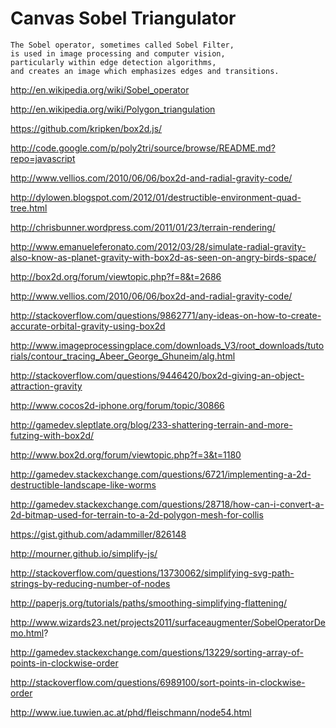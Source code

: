 # Canvas Sobel Triangulator

    The Sobel operator, sometimes called Sobel Filter,
    is used in image processing and computer vision,
    particularly within edge detection algorithms,
    and creates an image which emphasizes edges and transitions.

http://en.wikipedia.org/wiki/Sobel_operator

http://en.wikipedia.org/wiki/Polygon_triangulation

https://github.com/kripken/box2d.js/

http://code.google.com/p/poly2tri/source/browse/README.md?repo=javascript

http://www.vellios.com/2010/06/06/box2d-and-radial-gravity-code/

http://dylowen.blogspot.com/2012/01/destructible-environment-quad-tree.html

http://chrisbunner.wordpress.com/2011/01/23/terrain-rendering/

http://www.emanueleferonato.com/2012/03/28/simulate-radial-gravity-also-know-as-planet-gravity-with-box2d-as-seen-on-angry-birds-space/

http://box2d.org/forum/viewtopic.php?f=8&t=2686

http://www.vellios.com/2010/06/06/box2d-and-radial-gravity-code/

http://stackoverflow.com/questions/9862771/any-ideas-on-how-to-create-accurate-orbital-gravity-using-box2d

http://www.imageprocessingplace.com/downloads_V3/root_downloads/tutorials/contour_tracing_Abeer_George_Ghuneim/alg.html

http://stackoverflow.com/questions/9446420/box2d-giving-an-object-attraction-gravity

http://www.cocos2d-iphone.org/forum/topic/30866

http://gamedev.sleptlate.org/blog/233-shattering-terrain-and-more-futzing-with-box2d/

http://www.box2d.org/forum/viewtopic.php?f=3&t=1180

http://gamedev.stackexchange.com/questions/6721/implementing-a-2d-destructible-landscape-like-worms

http://gamedev.stackexchange.com/questions/28718/how-can-i-convert-a-2d-bitmap-used-for-terrain-to-a-2d-polygon-mesh-for-collis

https://gist.github.com/adammiller/826148

http://mourner.github.io/simplify-js/

http://stackoverflow.com/questions/13730062/simplifying-svg-path-strings-by-reducing-number-of-nodes

http://paperjs.org/tutorials/paths/smoothing-simplifying-flattening/

http://www.wizards23.net/projects2011/surfaceaugmenter/SobelOperatorDemo.html?

http://gamedev.stackexchange.com/questions/13229/sorting-array-of-points-in-clockwise-order

http://stackoverflow.com/questions/6989100/sort-points-in-clockwise-order

http://www.iue.tuwien.ac.at/phd/fleischmann/node54.html

